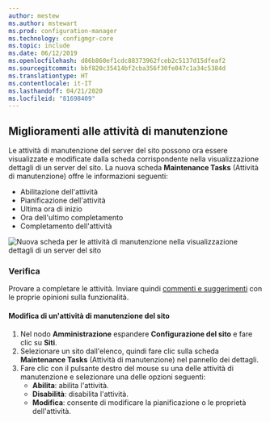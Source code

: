 ```yaml
---
author: mestew
ms.author: mstewart
ms.prod: configuration-manager
ms.technology: configmgr-core
ms.topic: include
ms.date: 06/12/2019
ms.openlocfilehash: d86b860ef1cdc88373962fceb2c5137d15dfeaf2
ms.sourcegitcommit: bbf820c35414bf2cba356f30fe047c1a34c5384d
ms.translationtype: HT
ms.contentlocale: it-IT
ms.lasthandoff: 04/21/2020
ms.locfileid: "81698409"
---
```

## <a name="improvements-to-maintenance-tasks"></a>Miglioramenti alle attività di manutenzione

Le attività di manutenzione del server del sito possono ora essere visualizzate e modificate dalla scheda corrispondente nella visualizzazione dettagli di un server del sito. La nuova scheda **Maintenance Tasks** (Attività di manutenzione) offre le informazioni seguenti:

- Abilitazione dell'attività
- Pianificazione dell'attività
- Ultima ora di inizio
- Ora dell'ultimo completamento
- Completamento dell'attività

![Nuova scheda per le attività di manutenzione nella visualizzazione dettagli di un server del sito](../../media/3555894-maintenance-tasks.png)

### <a name="try-it-out"></a>Verifica

Provare a completare le attività. Inviare quindi [commenti e suggerimenti](../../../../understand/find-help.md#product-feedback) con le proprie opinioni sulla funzionalità.

#### <a name="edit-a-site-maintenance-task"></a>Modifica di un'attività di manutenzione del sito

1. Nel nodo **Amministrazione** espandere **Configurazione del sito** e fare clic su **Siti**.
1. Selezionare un sito dall'elenco, quindi fare clic sulla scheda **Maintenance Tasks** (Attività di manutenzione) nel pannello dei dettagli.
1. Fare clic con il pulsante destro del mouse su una delle attività di manutenzione e selezionare una delle opzioni seguenti: 
     - **Abilita**: abilita l'attività.
     - **Disabilità**: disabilita l'attività.
     - **Modifica**: consente di modificare la pianificazione o le proprietà dell'attività.

